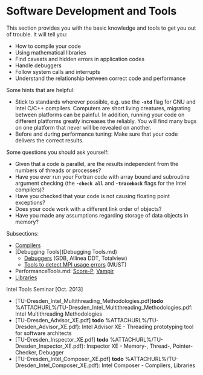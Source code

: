# Software Development and Tools

This section provides you with the basic knowledge and tools to get you out of trouble. It will tell
you:

- How to compile your code
- Using mathematical libraries
- Find caveats and hidden errors in application codes
- Handle debuggers
- Follow system calls and interrupts
- Understand the relationship between correct code and performance

Some hints that are helpful:

- Stick to standards wherever possible, e.g. use the **`-std`** flag
  for GNU and Intel C/C++ compilers. Computers are short living
  creatures, migrating between platforms can be painful. In addition,
  running your code on different platforms greatly increases the
  reliably. You will find many bugs on one platform that never will be
  revealed on another.
- Before and during performance tuning: Make sure that your code
  delivers the correct results.

Some questions you should ask yourself:

- Given that a code is parallel, are the results independent from the
  numbers of threads or processes?
- Have you ever run your Fortran code with array bound and subroutine
  argument checking (the **`-check all`** and **`-traceback`** flags
  for the Intel compilers)?
- Have you checked that your code is not causing floating point
  exceptions?
- Does your code work with a different link order of objects?
- Have you made any assumptions regarding storage of data objects in
  memory?

Subsections:

- [Compilers](compilers.md)
- [Debugging Tools](Debugging Tools.md)
  - [Debuggers](debuggers.md) (GDB, Allinea DDT, Totalview)
  - [Tools to detect MPI usage errors](mpi_usage_error_detection.md) (MUST)
- PerformanceTools.md: [Score-P](scorep.md), [Vampir](vampir.md)
- [Libraries](libraries.md)

Intel Tools Seminar \[Oct. 2013\]

- [TU-Dresden_Intel_Multithreading_Methodologies.pdf]**todo** %ATTACHURL%/TU-Dresden_Intel_Multithreading_Methodologies.pdf:
  Intel Multithreading Methodologies
- [TU-Dresden_Advisor_XE.pdf] **todo** %ATTACHURL%/TU-Dresden_Advisor_XE.pdf):
  Intel Advisor XE - Threading prototyping tool for software
  architects
- [TU-Dresden_Inspector_XE.pdf] **todo** %ATTACHURL%/TU-Dresden_Inspector_XE.pdf):
  Inspector XE - Memory-, Thread-, Pointer-Checker, Debugger
- [TU-Dresden_Intel_Composer_XE.pdf] **todo** %ATTACHURL%/TU-Dresden_Intel_Composer_XE.pdf):
  Intel Composer - Compilers, Libraries
